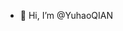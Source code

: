 - 👋 Hi, I’m @YuhaoQIAN


<!---
YuhaoQIAN/YuhaoQIAN is a ✨ special ✨ repository because its `README.md` (this file) appears on your GitHub profile.
You can click the Preview link to take a look at your changes.
--->
